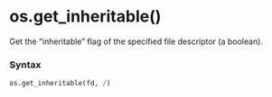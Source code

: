 # os.get_inheritable()

Get the “inheritable” flag of the specified file descriptor (a boolean).

### Syntax

```python
os.get_inheritable(fd, /)
```
